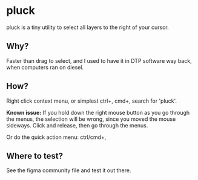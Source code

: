 # pluck
pluck is a tiny utility to select all layers to the right of your cursor.

## Why?
Faster than drag to select, and I used to have it in DTP software way back, when computers ran on diesel.

## How?
Right click context menu, or simplest ctrl+, cmd+, search for 'pluck'.

**Known issue:**
If you hold down the right mouse button as you go through the menus, the selection will be wrong, since you moved the mouse sideways. Click and release, then go through the menus.

Or do the quick action menu: ctrl/cmd+,

## Where to test?
See the figma community file and test it out there.
